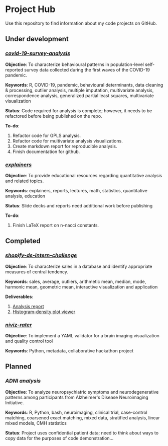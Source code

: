 # Project Hub

Use this repository to find information about my code projects on GitHub.

## Under development

### *[covid-19-survey-analysis](https://github.com/nathankchan/covid-19-survey-analysis)*

**Objective**: To characterize behavioural patterns in population-level self-reported survey data collected during the first waves of the COVID-19 pandemic. 

**Keywords**: R, COVID-19, pandemic, behavioural determinants, data cleaning & processing, outlier analysis, multiple imputation, multivariate analysis, correspondence analysis, generalized partial least squares, multivariate visualization

**Status**: Code required for analysis is complete; however, it needs to be refactored before being published on the repo. 

**To-do**: 
1. Refactor code for GPLS analysis.
2. Refactor code for multivariate analysis visualizations.
3. Create markdown report for reproducible analysis.
4. Finish documentation for github.

### *[explainers](https://github.com/nathankchan/explainers)*

**Objective**: To provide educational resources regarding quantitative analysis and related topics.

**Keywords**: explainers, reports, lectures, math, statistics, quantitative analysis, education

**Status**: Slide decks and reports need additional work before publishing

**To-do**:
1. Finish LaTeX report on n-nacci constants.

## Completed

### *[shopify-ds-intern-challenge](https://github.com/nathankchan/shopify-ds-intern-challenge)*

**Objective**: To characterize sales in a database and identify appropriate measures of central tendency.

**Keywords**: sales, average, outliers, arithmetic mean, median, mode, harmonic mean, geometric mean, interactive visualization and application

**Deliverables**:
1. [Analysis report](https://nathankchan.github.io/shopify-ds-intern-challenge/Analysis.html)
2. [Histogram-density plot viewer](https://nathankchan.shinyapps.io/Histogram-Density_Plot_Viewer/)

### *[niviz-rater](https://github.com/nathankchan/niviz-rater)*

**Objective**: To implement a YAML validator for a brain imaging visualization and quality control tool

**Keywords**: Python, metadata, collaborative hackathon project

## Planned

### *ADNI analysis*

**Objective**: To analyze neuropsychiatric symptoms and neurodegenerative patterns among participants from Alzheimer's Disease Neuroimaging Initiative.

**Keywords**: R, Python, bash, neuroimaging, clinical trial, case-control matching, coarsened exact matching, mixed data, stratified analysis, linear mixed models, CMH statistics

**Status**: Project uses confidential patient data; need to think about ways to copy data for the purposes of code demonstration...



